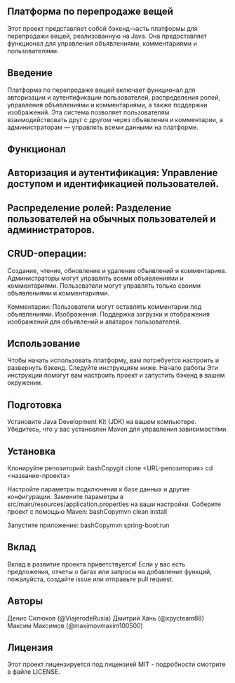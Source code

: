 ## Платформа по перепродаже вещей
Этот проект представляет собой бэкенд-часть платформы для перепродажи вещей, реализованную на Java. Она предоставляет функционал для управления объявлениями, комментариями и пользователями.
## Введение
Платформа по перепродаже вещей включает функционал для авторизации и аутентификации пользователей, распределения ролей, управления объявлениями и комментариями, а также поддержки изображений. Эта система позволяет пользователям взаимодействовать друг с другом через объявления и комментарии, а администраторам — управлять всеми данными на платформе.
## Функционал

## Авторизация и аутентификация: Управление доступом и идентификацией пользователей.
## Распределение ролей: Разделение пользователей на обычных пользователей и администраторов.
## CRUD-операции:

Создание, чтение, обновление и удаление объявлений и комментариев.
Администраторы могут управлять всеми объявлениями и комментариями.
Пользователи могут управлять только своими объявлениями и комментариями.


Комментарии: Пользователи могут оставлять комментарии под объявлениями.
Изображения: Поддержка загрузки и отображения изображений для объявлений и аватарок пользователей.

## Использование
Чтобы начать использовать платформу, вам потребуется настроить и развернуть бэкенд. Следуйте инструкциям ниже.
Начало работы
Эти инструкции помогут вам настроить проект и запустить бэкенд в вашем окружении.
## Подготовка

Установите Java Development Kit (JDK) на вашем компьютере.
Убедитесь, что у вас установлен Maven для управления зависимостями.

## Установка

Клонируйте репозиторий:
bashCopygit clone <URL-репозитория>
cd <название-проекта>

Настройте параметры подключения к базе данных и другие конфигурации. Замените параметры в src/main/resources/application.properties на ваши настройки.
Соберите проект с помощью Maven:
bashCopymvn clean install

Запустите приложение:
bashCopymvn spring-boot:run


## Вклад
Вклад в развитие проекта приветствуется! Если у вас есть предложения, отчеты о багах или запросы на добавление функций, пожалуйста, создайте issue или отправьте pull request.
## Авторы

Денис Силюков (@ViajerodeRusia)
Дмитрий Хань (@xpycteam88)
Максим Максимов (@maximovmaxim100500)

## Лицензия
Этот проект лицензируется под лицензией MIT - подробности смотрите в файле LICENSE.
